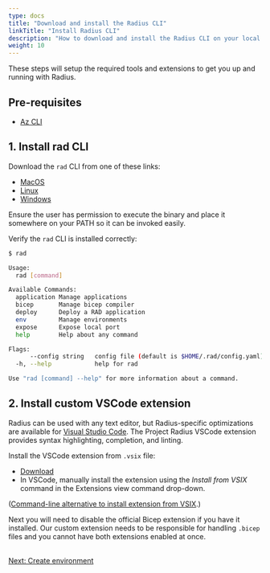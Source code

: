 ```yaml
---
type: docs
title: "Download and install the Radius CLI"
linkTitle: "Install Radius CLI"
description: "How to download and install the Radius CLI on your local machine"
weight: 10
---
```


These steps will setup the required tools and extensions to get you up and running with Radius.

## Pre-requisites

- [Az CLI](https://docs.microsoft.com/en-us/cli/azure/install-azure-cli)

## 1. Install rad CLI

Download the `rad` CLI from one of these links:

- [MacOS](https://radiuspublic.blob.core.windows.net/tools/rad/edge/macos-x64/rad)
- [Linux](https://radiuspublic.blob.core.windows.net/tools/rad/edge/linux-x64/rad)
- [Windows](https://radiuspublic.blob.core.windows.net/tools/rad/edge/windows-x64/rad.exe)

Ensure the user has permission to execute the binary and place it somewhere on your PATH so it can be invoked easily.

Verify the `rad` CLI is installed correctly:

```bash
$ rad

Usage:
  rad [command]

Available Commands:
  application Manage applications
  bicep       Manage bicep compiler
  deploy      Deploy a RAD application
  env         Manage environments
  expose      Expose local port
  help        Help about any command

Flags:
      --config string   config file (default is $HOME/.rad/config.yaml)
  -h, --help            help for rad

Use "rad [command] --help" for more information about a command.
```

## 2. Install custom VSCode extension

Radius can be used with any text editor, but Radius-specific optimizations are available for [Visual Studio Code](https://code.visualstudio.com/). The Project Radius VSCode extension provides syntax highlighting, completion, and linting.

Install the VSCode extension from `.vsix` file:

- [Download](https://radiuspublic.blob.core.windows.net/tools/vscode/edge/rad-vscode-bicep.vsix)
- In VSCode, manually install the extension using the *Install from VSIX* command in the Extensions view command drop-down.

([Command-line alternative to install extension from VSIX](https://code.visualstudio.com/docs/editor/extension-gallery#_install-from-a-vsix).)

Next you will need to disable the official Bicep extension if you have it installed. Our custom extension needs to be responsible for handling `.bicep` files and you cannot have both extensions enabled at once.

<br /><a class="btn btn-primary" href="{{< ref create-environment.md >}}" role="button">Next: Create environment</a>
